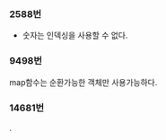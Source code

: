 ### **2588번**

 * 숫자는 인덱싱을 사용할 수 없다.

### **9498번**

map함수는 순환가능한 객체만 사용가능하다.


### **14681번**

.


